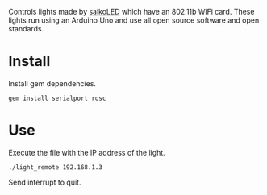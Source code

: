 Controls lights made by [saikoLED](http://saikoled.com/) which have an 802.11b WiFi card. These
lights run using an Arduino Uno and use all open source software and open standards.

# Install

Install gem dependencies.

`gem install serialport rosc`

# Use

Execute the file with the IP address of the light.

`./light_remote 192.168.1.3`

Send interrupt to quit.
